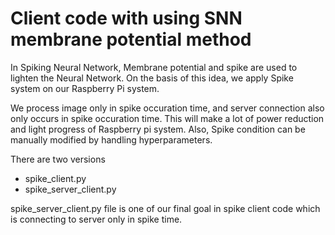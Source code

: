 # Client code with using SNN membrane potential method
In Spiking Neural Network, Membrane potential and spike are used to lighten the Neural Network.
On the basis of this idea, we apply Spike system on our Raspberry Pi system.

We process image only in spike occuration time, and server connection also only occurs in spike occuration time.
This will make a lot of power reduction and light progress of Raspberry pi system.
Also, Spike condition can be manually modified by handling hyperparameters.

There are two versions
- spike_client.py
- spike_server_client.py

spike_server_client.py file is one of our final goal in spike client code which is connecting to server only in spike time.
